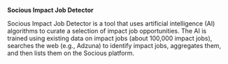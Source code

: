 **Socious Impact Job Detector**

Socious Impact Job Detector is a tool that uses artificial intelligence (AI) algorithms to curate a selection of impact job opportunities. The AI is trained using existing data on impact jobs (about 100,000 impact jobs), searches the web (e.g., Adzuna) to identify impact jobs, aggregates them, and then lists them on the Socious platform.
